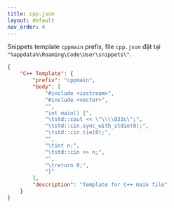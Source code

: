```yaml
---
title: cpp.json
layout: default
nav_order: 4
---
```

Snippets template `cppmain` prefix, file `cpp.json` đặt tại `"%appdata%\Roaming\Code\User\snippets\"`.
```json
{
	"C++ Template": {
		"prefix": "cppmain",
		"body": [
			"#include <iostream>",
			"#include <vector>",
			"",
			"int main() {",
			"\tstd::cout << \"\\\\033c\";",
			"\tstd::cin.sync_with_stdio(0);",
			"\tstd::cin.tie(0);",
			"",
			"\tint n;",
			"\tstd::cin >> n;",
			"",
			"\treturn 0;",
			"}"
		],
		"description": "Template for C++ main file"
	}
}
```
